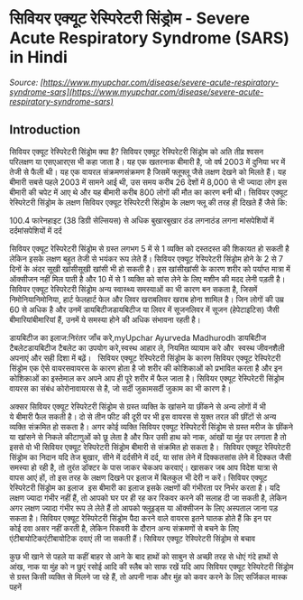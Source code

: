 # सिवियर एक्यूट रेस्पिरेटरी सिंड्रोम - Severe Acute Respiratory Syndrome (SARS) in Hindi
_Source: [https://www.myupchar.com/disease/severe-acute-respiratory-syndrome-sars](https://www.myupchar.com/disease/severe-acute-respiratory-syndrome-sars)_

## Introduction
सिवियर एक्यूट रेस्पिरेटरी सिंड्रोम क्या है?
सिवियर एक्यूट रेस्पिरेटरी सिंड्रोम को अति तीव्र श्वसन परिलक्षण या एसएआरएस भी कहा जाता है। यह एक खतरनाक बीमारी है, जो वर्ष 2003 में दुनिया भर में तेजी से फैली थी। यह एक वायरल संक्रमणसंक्रमण है जिसमें फ्लूफ्लू जैसे लक्षण देखने को मिलते हैं। यह बीमारी सबसे पहले 2003 में सामने आई थी, उस समय करीब 26 देशों में 8,000 से भी ज्यादा लोग इस बीमारी की चपेट में आए थे और यह बीमारी करीब 800 लोगों की मौत का कारण बनी थी।
सिवियर एक्यूट रेस्पिरेटरी सिंड्रोम के लक्षण
सिवियर एक्यूट रेस्पिरेटरी सिंड्रोम के लक्षण फ्लू की तरह ही दिखते हैं जैसे कि:

100.4 फारेनहाइट (38 डिग्री सेल्सियस) से अधिक बुखारबुखार
ठंड लगनाठंड लगना
मांसपेशियों में दर्दमांसपेशियों में दर्द

सिवियर एक्यूट रेस्पिरेटरी सिंड्रोम से ग्रस्त लगभग 5 में से 1 व्यक्ति को दस्तदस्त की शिकायत हो सकती है लेकिन इसके लक्षण बहुत तेजी से भयंकर रूप लेते हैं। सिवियर एक्यूट रेस्पिरेटरी सिंड्रोम होने के 2 से 7 दिनों के अंदर सूखी खांसीसूखी खांसी भी हो सकती है। इस खांसीखांसी के कारण शरीर को पर्याप्त मात्रा में ऑक्सीजन नहीं मिल पाती है और 10 में से 1 व्यक्ति को सांस लेने के लिए मशीन की मदद लेनी पड़ती है। सिवियर एक्यूट रेस्पिरेटरी सिंड्रोम अन्य स्वास्थ्य समस्याओं का भी कारण बन सकता है, जिसमें निमोनियानिमोनिया, हार्ट फेलहार्ट फेल और लिवर खराबलिवर खराब होना शामिल है। जिन लोगों की उम्र 60 से अधिक है और उनमें डायबिटीजडायबिटीज या लिवर में सूजनलिवर में सूजन (हेपेटाइटिस) जैसी बीमारियांबीमारियां हैं, उनमें ये समस्या होने की अधिक संभावना रहती है।
डायबिटीज का इलाज:निरंतर जाँच करे,myUpchar Ayurveda Madhurodh डायबिटीज टैबलेटडायबिटीज टैबलेट का उपयोग करे,स्वस्थ आहार ले, नियमित व्यायाम करे और  स्वस्थ जीवनशैली अपनाएं और सही दिशा में बढ़ें।
 
सिवियर एक्यूट रेस्पिरेटरी सिंड्रोम के कारण
सिवियर एक्यूट रेस्पिरेटरी सिंड्रोम एक ऐसे वायरसवायरस के कारण होता है जो शरीर की कोशिकाओं को प्रभावित करता है और इन कोशिकाओं का इस्तेमाल कर अपने आप ही पूरे शरीर में फैल जाता है। सिवियर एक्यूट रेस्पिरेटरी सिंड्रोम वायरस का संबंध कोरोनावायरस से है, जो सर्दी जुकामसर्दी जुकाम का भी कारण है। 
अक्सर सिवियर एक्यूट रेस्पिरेटरी सिंड्रोम से ग्रस्त व्यक्ति के खांसने या छींकने से अन्य लोगों में भी ये बीमारी फैल सकती है। दो से तीन फीट की दूरी पर भी इस वायरस से युक्त तरल की छींटों से अन्य व्यक्ति संक्रमित हो सकता है। अगर कोई व्यक्ति सिवियर एक्यूट रेस्पिरेटरी सिंड्रोम से ग्रस्त मरीज के छींकने या खांसने से निकले कीटाणुओं को छू लेता है और फिर उसी हाथ को नाक, आंखों या मुंह पर लगाता है तो इससे वो भी सिवियर एक्यूट रेस्पिरेटरी सिंड्रोम बीमारी से संक्रमित हो सकता है। 
सिवियर एक्यूट रेस्पिरेटरी सिंड्रोम का निदान
यदि तेज बुखार, सीने में दर्दसीने में दर्द, या सांस लेने में दिक्कतसांस लेने में दिक्कत जैसी समस्या हो रही है, तो तुरंत डॉक्टर के पास जाकर चेकअप करवाएं। खासकर जब आप विदेश यात्रा से वापस आएं हों, तो इस तरह के लक्षण दिखने पर इलाज में बिलकुल भी देरी न करें।
सिवियर एक्यूट रेस्पिरेटरी सिंड्रोम का इलाज 
इस बीमारी का इलाज इसके लक्षणों की गंभीरता पर निर्भर करता है। यदि लक्षण ज्यादा गंभीर नहीं हैं, तो आपको घर पर ही रह कर रिकवर करने की सलाह दी जा सकती है, लेकिन अगर लक्षण ज्यादा गंभीर रूप ले लेते हैं तो आपको फ्लूइड्स या ऑक्सीजन के लिए अस्पताल जाना पड़ सकता है। सिवियर एक्यूट रेस्पिरेटरी सिंड्रोम पैदा करने वाले वायरस इतने घातक होते हैं कि इन पर कोई दवा असर नहीं करती है, लेकिन रिकवरी के दौरान अन्य संक्रमणों से बचने के लिए एंटीबायोटिकएंटीबायोटिक दवाएं ली जा सकती हैं।
सिवियर एक्यूट रेस्पिरेटरी सिंड्रोम से बचाव

कुछ भी खाने से पहले या कहीं बाहर से आने के बाद हाथों को साबुन से अच्छी तरह से धोएं
गंदे हाथों से आंख, नाक या मुंह को न छुएं
रसोई आदि की स्लैब को साफ रखें
यदि आप सिवियर एक्यूट रेस्पिरेटरी सिंड्रोम से ग्रस्त किसी व्यक्ति से मिलने जा रहे हैं, तो अपनी नाक और मुंह को कवर करने के लिए सर्जिकल मास्क पहनें

